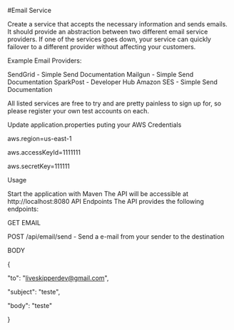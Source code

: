 #Email Service

Create a service that accepts the necessary information and sends emails. It should provide an abstraction between two different email service providers. If one of the services goes down, your service can quickly failover to a different provider without affecting your customers.

Example Email Providers:


SendGrid - Simple Send Documentation
Mailgun - Simple Send Documentation
SparkPost - Developer Hub
Amazon SES - Simple Send Documentation

All listed services are free to try and are pretty painless to sign up for, so please register your own test accounts on each.

Update application.properties puting your AWS Credentials

aws.region=us-east-1

aws.accessKeyId=1111111

aws.secretKey=111111


Usage

Start the application with Maven
The API will be accessible at http://localhost:8080
API Endpoints
The API provides the following endpoints:

GET EMAIL


POST /api/email/send - Send a e-mail from your sender to the destination


BODY


{

  "to": "liveskipperdev@gmail.com",
  
  "subject": "teste",
  
  "body": "teste"
  
}
